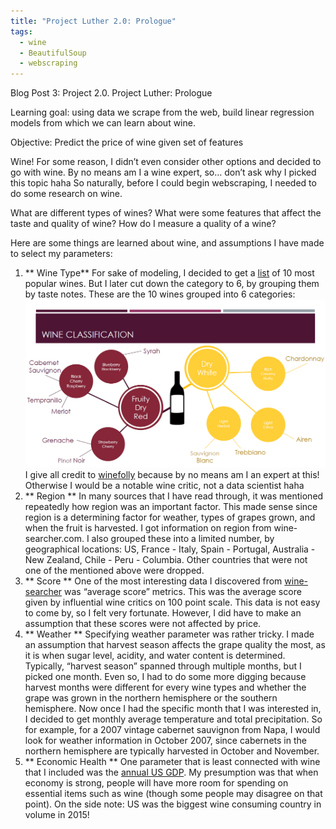```yaml
---
title: "Project Luther 2.0: Prologue"
tags:
  - wine
  - BeautifulSoup
  - webscraping
---
```


Blog Post 3: Project 2.0. Project Luther: Prologue

Learning goal: using data we scrape from the web, build linear regression models from which we can learn about wine.

Objective: Predict the price of wine given set of features

Wine! For some reason, I didn’t even consider other options and decided to go with wine. By no means am I a wine expert, so… don’t ask why I picked this topic haha
So naturally, before I could begin webscraping, I needed to do some research on wine.

What are different types of wines? What were some features that affect the taste and quality of wine? How do I measure a quality of a wine? 

Here are some things are learned about wine, and assumptions I have made to select my parameters:

1. ** Wine Type** For sake of modeling, I decided to get a [list](http://www.ibtimes.com/what-are-most-popular-wine-grapes-world-1540272) of 10 most popular wines. But I later cut down the category to 6, by grouping them by taste notes. These are the 10 wines grouped into 6 categories: <img src="/assets/images/wine_types_grouped.PNG"> I give all credit to [winefolly](http://winefolly.com/) because by no means am I an expert at this! Otherwise I would be a notable wine critic, not a data scientist haha
2. ** Region ** In many sources that I have read through, it was mentioned repeatedly how region was an important factor. This made sense since region is a determining factor for weather, types of grapes grown, and when the fruit is harvested. I got information on region from wine-searcher.com. I also grouped these into a limited number, by geographical locations: US, France - Italy, Spain - Portugal, Australia - New Zealand, Chile - Peru - Columbia. Other countries that were not one of the mentioned above were dropped.
3. ** Score ** One of the most interesting data I discovered from [wine-searcher](http://wine-searcher.com) was “average score” metrics. This was the average score given by influential wine critics on 100 point scale. This data is not easy to come by, so I felt very fortunate. However, I did have to make an assumption that these scores were not affected by price.
4. ** Weather ** Specifying weather parameter was rather tricky. I made an assumption that harvest season affects the grape quality the most, as it is when sugar level, acidity, and water content is determined. Typically, “harvest season” spanned through multiple months, but I picked one month. Even so, I had to do some more digging because harvest months were different for every wine types and whether the grape was grown in the northern hemisphere or the southern hemisphere. Now once I had the specific month that I was interested in, I decided to get monthly average temperature and total precipitation. So for example, for a 2007 vintage cabernet sauvignon from Napa, I would look for weather information in October 2007, since cabernets in the northern hemisphere are typically harvested in October and November.
5. ** Economic Health ** One parameter that is least connected with wine that I included was the [annual US GDP](http://www.multpl.com/us-gdp-inflation-adjusted/table?f=m). My presumption was that when economy is strong, people will have more room for spending on essential items such as wine (though some people may disagree on that point). On the side note: US was the biggest wine consuming country in volume in 2015!
